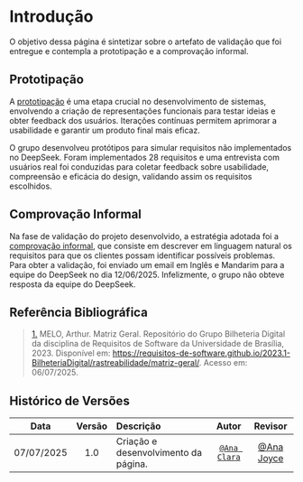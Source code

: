 # Introdução

O objetivo dessa página é sintetizar sobre o artefato de validação que foi entregue e contempla a prototipação e a comprovação informal.

## Prototipação

A [prototipação](../validacao/prototipacao.md) é uma etapa crucial no desenvolvimento de sistemas, envolvendo a criação de representações funcionais para testar ideias e obter feedback dos usuários. Iterações contínuas permitem aprimorar a usabilidade e garantir um produto final mais eficaz.

O grupo desenvolveu protótipos para simular requisitos não implementados no DeepSeek. Foram implementados 28 requisitos e uma entrevista com usuários real foi conduzidas para coletar feedback sobre usabilidade, compreensão e eficácia do design, validando assim os requisitos escolhidos.

## Comprovação Informal

Na fase de validação do projeto desenvolvido, a estratégia adotada foi a [comprovação informal](../validacao/validacao-informal.md), que consiste em descrever em linguagem natural os requisitos para que os clientes possam identificar possíveis problemas. Para obter a validação, foi enviado um email em Inglês e Mandarim para a equipe do DeepSeek no dia 12/06/2025. Infelizmente, o grupo não obteve resposta da equipe do DeepSeek.

## Referência Bibliográfica

> <a id="REF1" href="#anchor_4">1.</a> MELO, Arthur. Matriz Geral. Repositório do Grupo Bilheteria Digital da disciplina de Requisitos de Software da Universidade de Brasília, 2023. Disponível em: <https://requisitos-de-software.github.io/2023.1-BilheteriaDigital/rastreabilidade/matriz-geral/>. Acesso em: 06/07/2025.

## Histórico de Versões

 Data       | Versão | Descrição                                 | Autor                                      | Revisor                                     |
| :--------: | :----: | :---------------------------------------- | :----------------------------------------: | :----------------------------------------: |
| 07/07/2025 |  1.0   | Criação e desenvolvimento da página.| [`@Ana Clara`](https://github.com/anabborges)   |  [@Ana Joyce](https://github.com/anajoyceamorim) |
